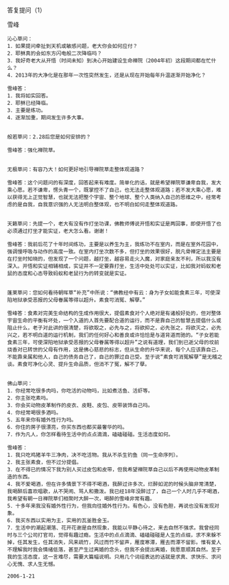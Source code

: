 答复提问（1）

雪峰


    沁心草问：
    1．如果提问牵扯到天机或敏感问题，老大你会如何应付？
    2．耶稣真的会如东方闪电般二次降临吗？
    3．我好奇老大从开悟（时间未知）到决心开始建设生命禅院（2004年初）这段期间都在忙什么？
    4．2013年的大净化是在那年一次性突然发生，还是从现在开始每年升温逐渐开始净化？

    雪峰答：
    1．我将如实回答。
    2．耶稣已经降临。
    3．主要是练功。
    4．逐渐加重，期间发生许多大事。


    般若草问：2.28后您是如何安排的？

    雪峰答：强化禅院草。


    无极草问：有容乃大！如何更好地引导禅院草走整体观道路？

    雪峰答：这个问题问的有深度，回答起来有难度。简单化的话，就是希望禅院草谦卑自我，发大乘心愿。若不谦卑，愣头青一个，既掌控不了自己，也无法走整体观道路；若不发大乘心愿，难以获得无上正觉智慧，也就无法把整个宇宙、整个地球、整个人类纳入自己的思维之中，经常考虑的是自我，自我意识强的人无法明白整体观，也不明白如何走整体观道路。


    天籁草问：先提一个，老大有没有作打坐功课，佛教师傅说开悟和实证是两回事，即使开悟了也必须通过打坐才能实证，老大怎么看。谢谢！

    雪峰答：我前后花了十年时间练功，主要是以养生为主，我练功不在室内，而是在室外花园中，强调慢呼吸与动作的高度一致。在室内打坐次数不多，但打坐的效果很好，脱凡骨禅定法主要是在打坐时知晓的，但发现了一个问题，越打坐，越容易走火入魔，对家庭亲友不利，所以我没有深入。开悟和实证相辅相成，实证并不一定要靠打坐，生活中处处可以实证，比如我对蚂蚁和老鼠的态度和心态导致蚂蚁和老鼠行为的转变就是实证。


    蓬莱草问：您如何看待朝晖草“补充”中所说：“佛教经中有云：身为子女如能食素三年，可使深陷地狱承受恶报的父母眷属等得以超升。素食可消冤、解孽。”

    雪峰答：食素对完美生命结构的生成作用很大，提倡素食对个人绝对是有诸般好处的，但对整体宇宙生命的平衡有坏处，一个入道的人首先要配合道的运行，而不是靠自己的智慧去提倡什么或阻止什么，老子对此讲的很清楚，将欲取之，必先与之，将欲抑之，必先张之，将欲灭之，必先兴之，若不明白道的运行机制，我们的任何好心和善良或许恰恰是与道背道而驰的。“子女若能食素三年，可使深陷地狱承受恶报的父母眷属等得以超升”之说有道理，我们到已逝父母的坟前烧香对已转世的父母有作用，这是佛心慈悲的标志，但从生命的升华来说，每个人应该靠自己，不能靠亲属和他人，自己的债务自己了，自己的罪过自己受。至于说“素食可消冤解孽”是无稽之谈。素食可净化心灵、提升生命品质，但消不了冤，解不了孽。


    佛山草问：
    1．你经常吃很多肉吗，你吃活的动物吗，比如煮活鱼、活虾等。
    2．你主张吃素吗。
    3．你会买动物皮革制作的皮衣、皮鞋、皮包、皮带装饰自己吗。
    4．你经常喝很多酒吗。
    5．五年来你有婚外性行为吗。
    6．你住的房子很漂亮，你买东西也都买最奢华的吗。
    7．作为凡人，你怎样看待生活中的点点滴滴，磕磕碰碰。生活态度如何。

    雪峰答：
    1．我只吃鸡猪羊牛三净肉，决不吃活物。我从不杀生钓鱼（同一生命序列）。
    2．我主张素食，但不过分提倡。
    3．在不得已的情况下我为别人买过皮包和皮带，但我希望禅院草自己以后不再使用动物皮革制造的东西。
    4．我不爱喝酒，但在许多情景下不得不喝酒，我醉过许多次，烂醉如泥的时候头脑非常清楚，我喝醉后喜欢唱歌，从不哭闹、骂人和撒泼。我已经18年没醉过了，自己一个人时几乎不喝酒，我希望有朝一日禅院草们相聚时大醉一次，喝醉的雪峰非常有趣。
    5．十多年来我没有婚外性行为，但我向往婚外性行为。有色心，没有色胆，再说也没有发现对象。
    6．我买东西以实用为主，实用的瓦釜胜金玉。
    7．生活中的潮起潮落、花开花谢是自然现象，我能以平静心待之，来去自然不强求。我曾经同时与三个公司打官司，觉得有趣过瘾。生活中的点点滴滴、磕磕碰碰是人生的点缀，求不来躲不掉，任其发生，任其消失，风来疏竹，风过而竹不留声，雁度寒潭，雁去而潭不留影。惟有爱人不理解我时我会情绪低落，甚至产生过离婚的念头，但我不会提出离婚，我愿意顺其自然。至于我的生活态度，这一言难尽，需要大篇幅说明。只用几个词组表达的话就是求真、求快乐、求问心无愧、求人生无憾。

    2006-1-21



